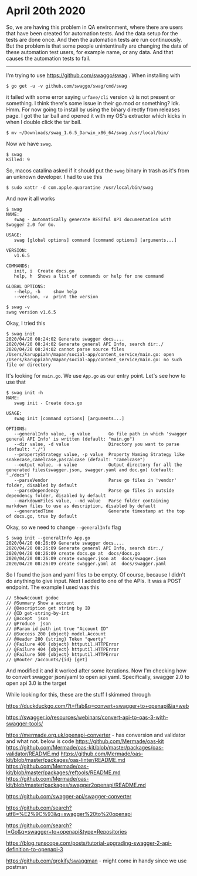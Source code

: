 # April 20th 2020

So, we are having this problem in QA environment, where there
are users that have been created for automation tests. And
the data setup for the tests are done once. And then the
automation tests are run continuously. But the problem
is that some people unintentinally are changing the
data of these automation test users, for example
name, or any data. And that causes the automation
tests to fail. 

---

I'm trying to use https://github.com/swaggo/swag . When
installing with 

```
$ go get -u -v github.com/swaggo/swag/cmd/swag
```

it failed with some error saying `urfave/cli` version `v2`
is not present or something. I think there's some issue
in their go.mod or something? Idk. Hmm. For now going to
install by using the binary directly from releases page.
I got the tar ball and opened it with my OS's extractor
which kicks in when I double click the tar ball. 

```
$ mv ~/Downloads/swag_1.6.5_Darwin_x86_64/swag /usr/local/bin/
```

Now we have `swag`. 

```
$ swag
Killed: 9
```

So, macos catalina asked if it should put the `swag` binary in trash
as it's from an unknown developer. I had to use this

```
$ sudo xattr -d com.apple.quarantine /usr/local/bin/swag
```

And now it all works

```
$ swag
NAME:
   swag - Automatically generate RESTful API documentation with Swagger 2.0 for Go.

USAGE:
   swag [global options] command [command options] [arguments...]

VERSION:
   v1.6.5

COMMANDS:
   init, i  Create docs.go
   help, h  Shows a list of commands or help for one command

GLOBAL OPTIONS:
   --help, -h     show help
   --version, -v  print the version

$ swag -v
swag version v1.6.5
```

Okay, I tried this

```
$ swag init
2020/04/20 08:24:02 Generate swagger docs....
2020/04/20 08:24:02 Generate general API Info, search dir:./
2020/04/20 08:24:02 cannot parse source files /Users/karuppiahn/mapan/social-app/content_service/main.go: open /Users/karuppiahn/mapan/social-app/content_service/main.go: no such file or directory
```

It's looking for `main.go`. We use `App.go` as our entry point. Let's see how to use that

```
$ swag init -h
NAME:
   swag init - Create docs.go

USAGE:
   swag init [command options] [arguments...]

OPTIONS:
   --generalInfo value, -g value       Go file path in which 'swagger general API Info' is written (default: "main.go")
   --dir value, -d value               Directory you want to parse (default: "./")
   --propertyStrategy value, -p value  Property Naming Strategy like snakecase,camelcase,pascalcase (default: "camelcase")
   --output value, -o value            Output directory for all the generated files(swagger.json, swagger.yaml and doc.go) (default: "./docs")
   --parseVendor                       Parse go files in 'vendor' folder, disabled by default
   --parseDependency                   Parse go files in outside dependency folder, disabled by default
   --markdownFiles value, --md value   Parse folder containing markdown files to use as description, disabled by default
   --generatedTime                     Generate timestamp at the top of docs.go, true by default

```

Okay, so we need to change `--generalInfo` flag

```
$ swag init --generalInfo App.go
2020/04/20 08:26:09 Generate swagger docs....
2020/04/20 08:26:09 Generate general API Info, search dir:./
2020/04/20 08:26:09 create docs.go at  docs/docs.go
2020/04/20 08:26:09 create swagger.json at  docs/swagger.json
2020/04/20 08:26:09 create swagger.yaml at  docs/swagger.yaml
```

So I found the json and yaml files to be empty. Of course, because I didn't do anything
to give input. Next I added to one of the APIs. It was a POST endpoint. The example
I used was this

```
// ShowAccount godoc
// @Summary Show a account
// @Description get string by ID
// @ID get-string-by-int
// @Accept  json
// @Produce  json
// @Param id path int true "Account ID"
// @Success 200 {object} model.Account
// @Header 200 {string} Token "qwerty"
// @Failure 400 {object} httputil.HTTPError
// @Failure 404 {object} httputil.HTTPError
// @Failure 500 {object} httputil.HTTPError
// @Router /accounts/{id} [get]
```

And modified it and it worked after some iterations. Now I'm checking how to
convert swagger json/yaml to open api yaml. Specifically, swagger 2.0 to
open api 3.0 is the target

While looking for this, these are the stuff I skimmed through

https://duckduckgo.com/?t=ffab&q=convert+swagger+to+openapi&ia=web

https://swagger.io/resources/webinars/convert-api-to-oas-3-with-swagger-tools/

https://mermade.org.uk/openapi-converter - has conversion and validator
and what not. below is code
https://github.com/Mermade/oas-kit
https://github.com/Mermade/oas-kit/blob/master/packages/oas-validator/README.md
https://github.com/Mermade/oas-kit/blob/master/packages/oas-linter/README.md
https://github.com/Mermade/oas-kit/blob/master/packages/reftools/README.md
https://github.com/Mermade/oas-kit/blob/master/packages/swagger2openapi/README.md

https://github.com/swagger-api/swagger-converter

https://github.com/search?utf8=%E2%9C%93&q=swagger%20to%20openapi

https://github.com/search?l=Go&q=swagger+to+openapi&type=Repositories

https://blog.runscope.com/posts/tutorial-upgrading-swagger-2-api-definition-to-openapi-3


https://github.com/grokify/swaggman - might come in handy since we
use postman
